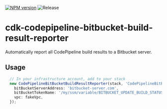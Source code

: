[![NPM version](https://badge.fury.io/js/cdk-codepipeline-bitbucket-build-result-reporter.svg)](https://badge.fury.io/js/cdk-codepipeline-bitbucket-build-result-reporter)
![Release](https://github.com/markusl/cdk-codepipeline-bitbucket-build-result-reporter/workflows/Release/badge.svg)

# cdk-codepipeline-bitbucket-build-result-reporter

Automatically report all CodePipeline build results to a Bitbucket server.

## Usage

```ts
  // In your infrastructure account, add to your stack
  new CodePipelineBitBucketBuildResultReporter(stack, 'CodePipelineBitBucketBuildResultReporter', {
    bitBucketServerAddress: 'bitbucket-server.com',
    bitBucketTokenName: '/my/ssm/variable/BITBUCKET_UPDATE_BUILD_STATUS_TOKEN',
    vpc: fakeVpc,
  });
```
